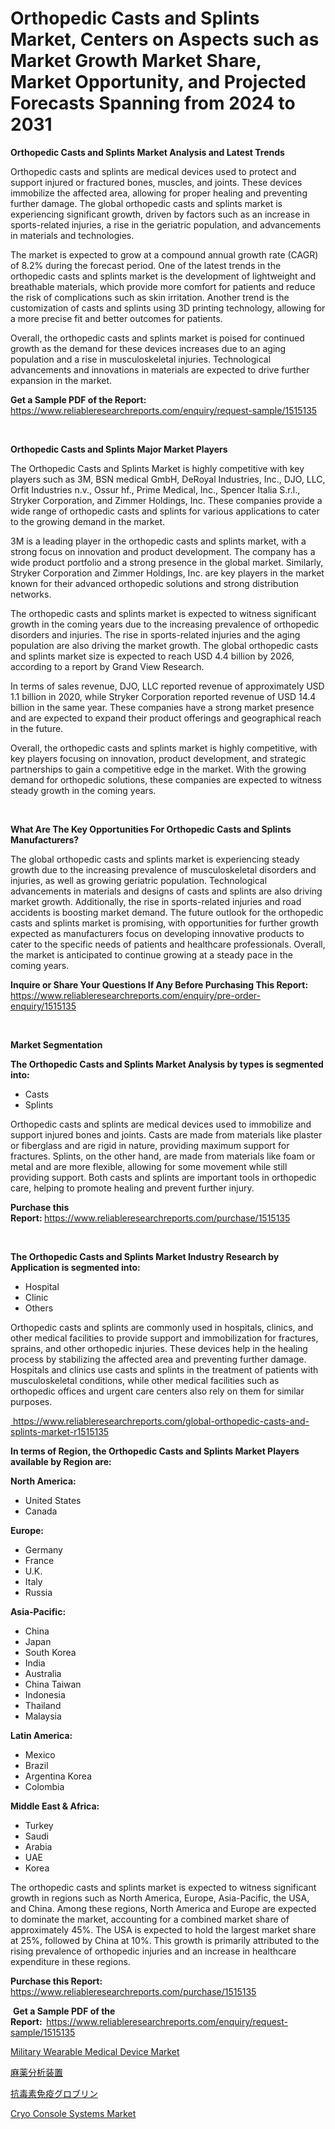 <p><h1>Orthopedic Casts and Splints Market, Centers on Aspects such as Market Growth Market Share, Market Opportunity, and Projected Forecasts Spanning from 2024 to 2031</h1></p><p><strong>Orthopedic Casts and Splints Market Analysis and Latest Trends</strong></p>
<p><p>Orthopedic casts and splints are medical devices used to protect and support injured or fractured bones, muscles, and joints. These devices immobilize the affected area, allowing for proper healing and preventing further damage. The global orthopedic casts and splints market is experiencing significant growth, driven by factors such as an increase in sports-related injuries, a rise in the geriatric population, and advancements in materials and technologies.</p><p>The market is expected to grow at a compound annual growth rate (CAGR) of 8.2% during the forecast period. One of the latest trends in the orthopedic casts and splints market is the development of lightweight and breathable materials, which provide more comfort for patients and reduce the risk of complications such as skin irritation. Another trend is the customization of casts and splints using 3D printing technology, allowing for a more precise fit and better outcomes for patients.</p><p>Overall, the orthopedic casts and splints market is poised for continued growth as the demand for these devices increases due to an aging population and a rise in musculoskeletal injuries. Technological advancements and innovations in materials are expected to drive further expansion in the market.</p></p>
<p><strong>Get a Sample PDF of the Report:&nbsp;</strong> <a href="https://www.reliableresearchreports.com/enquiry/request-sample/1515135">https://www.reliableresearchreports.com/enquiry/request-sample/1515135</a></p>
<p>&nbsp;</p>
<p><strong>Orthopedic Casts and Splints Major Market Players</strong></p>
<p><p>The Orthopedic Casts and Splints Market is highly competitive with key players such as 3M, BSN medical GmbH, DeRoyal Industries, Inc., DJO, LLC, Orfit Industries n.v., Ossur hf., Prime Medical, Inc., Spencer Italia S.r.l., Stryker Corporation, and Zimmer Holdings, Inc. These companies provide a wide range of orthopedic casts and splints for various applications to cater to the growing demand in the market.</p><p>3M is a leading player in the orthopedic casts and splints market, with a strong focus on innovation and product development. The company has a wide product portfolio and a strong presence in the global market. Similarly, Stryker Corporation and Zimmer Holdings, Inc. are key players in the market known for their advanced orthopedic solutions and strong distribution networks.</p><p>The orthopedic casts and splints market is expected to witness significant growth in the coming years due to the increasing prevalence of orthopedic disorders and injuries. The rise in sports-related injuries and the aging population are also driving the market growth. The global orthopedic casts and splints market size is expected to reach USD 4.4 billion by 2026, according to a report by Grand View Research.</p><p>In terms of sales revenue, DJO, LLC reported revenue of approximately USD 1.1 billion in 2020, while Stryker Corporation reported revenue of USD 14.4 billion in the same year. These companies have a strong market presence and are expected to expand their product offerings and geographical reach in the future.</p><p>Overall, the orthopedic casts and splints market is highly competitive, with key players focusing on innovation, product development, and strategic partnerships to gain a competitive edge in the market. With the growing demand for orthopedic solutions, these companies are expected to witness steady growth in the coming years.</p></p>
<p>&nbsp;</p>
<p><strong>What Are The Key Opportunities For Orthopedic Casts and Splints Manufacturers?</strong></p>
<p><p>The global orthopedic casts and splints market is experiencing steady growth due to the increasing prevalence of musculoskeletal disorders and injuries, as well as growing geriatric population. Technological advancements in materials and designs of casts and splints are also driving market growth. Additionally, the rise in sports-related injuries and road accidents is boosting market demand. The future outlook for the orthopedic casts and splints market is promising, with opportunities for further growth expected as manufacturers focus on developing innovative products to cater to the specific needs of patients and healthcare professionals. Overall, the market is anticipated to continue growing at a steady pace in the coming years.</p></p>
<p><strong>Inquire or Share Your Questions If Any Before Purchasing This Report:</strong> <a href="https://www.reliableresearchreports.com/enquiry/pre-order-enquiry/1515135">https://www.reliableresearchreports.com/enquiry/pre-order-enquiry/1515135</a></p>
<p>&nbsp;</p>
<p><strong>Market Segmentation</strong></p>
<p><strong>The Orthopedic Casts and Splints Market Analysis by types is segmented into:</strong></p>
<p><ul><li>Casts</li><li>Splints</li></ul></p>
<p><p>Orthopedic casts and splints are medical devices used to immobilize and support injured bones and joints. Casts are made from materials like plaster or fiberglass and are rigid in nature, providing maximum support for fractures. Splints, on the other hand, are made from materials like foam or metal and are more flexible, allowing for some movement while still providing support. Both casts and splints are important tools in orthopedic care, helping to promote healing and prevent further injury.</p></p>
<p><strong>Purchase this Report:&nbsp;</strong><a href="https://www.reliableresearchreports.com/purchase/1515135">https://www.reliableresearchreports.com/purchase/1515135</a></p>
<p>&nbsp;</p>
<p><strong>The Orthopedic Casts and Splints Market Industry Research by Application is segmented into:</strong></p>
<p><ul><li>Hospital</li><li>Clinic</li><li>Others</li></ul></p>
<p><p>Orthopedic casts and splints are commonly used in hospitals, clinics, and other medical facilities to provide support and immobilization for fractures, sprains, and other orthopedic injuries. These devices help in the healing process by stabilizing the affected area and preventing further damage. Hospitals and clinics use casts and splints in the treatment of patients with musculoskeletal conditions, while other medical facilities such as orthopedic offices and urgent care centers also rely on them for similar purposes.</p></p>
<p><a href="https://www.reliableresearchreports.com/global-orthopedic-casts-and-splints-market-r1515135">&nbsp;https://www.reliableresearchreports.com/global-orthopedic-casts-and-splints-market-r1515135</a></p>
<p><strong>In terms of Region, the Orthopedic Casts and Splints Market Players available by Region are:</strong></p>
<p>
    <p> <strong> North America: </strong>
        <ul>
            <li>United States</li>
            <li>Canada</li>
        </ul>
        </p> 
    <p> <strong> Europe: </strong>
        <ul>
            <li>Germany</li>
            <li>France</li>
            <li>U.K.</li>
            <li>Italy</li>
            <li>Russia</li>
        </ul>
        </p> 
    <p> <strong> Asia-Pacific: </strong>
        <ul>
            <li>China</li>
            <li>Japan</li>
            <li>South Korea</li>
            <li>India</li>
            <li>Australia</li>
            <li>China Taiwan</li>
            <li>Indonesia</li>
            <li>Thailand</li>
            <li>Malaysia</li>
        </ul>
        </p> 
    <p> <strong> Latin America: </strong>
        <ul>
            <li>Mexico</li>
            <li>Brazil</li>
            <li>Argentina Korea</li>
            <li>Colombia</li>
        </ul>
        </p> 
    <p> <strong> Middle East & Africa: </strong>
        <ul>
            <li>Turkey</li>
            <li>Saudi</li>
            <li>Arabia</li>
            <li>UAE</li>
            <li>Korea</li>
        </ul>
    </p>
    </p>
<p><p>The orthopedic casts and splints market is expected to witness significant growth in regions such as North America, Europe, Asia-Pacific, the USA, and China. Among these regions, North America and Europe are expected to dominate the market, accounting for a combined market share of approximately 45%. The USA is expected to hold the largest market share at 25%, followed by China at 10%. This growth is primarily attributed to the rising prevalence of orthopedic injuries and an increase in healthcare expenditure in these regions.</p></p>
<p><strong>Purchase this Report: </strong><a href="https://www.reliableresearchreports.com/purchase/1515135">https://www.reliableresearchreports.com/purchase/1515135</a></p>
<p>&nbsp;<strong>Get a Sample PDF of the Report:&nbsp;&nbsp;</strong><a href="https://www.reliableresearchreports.com/enquiry/request-sample/1515135">https://www.reliableresearchreports.com/enquiry/request-sample/1515135</a></p>
<p><strong></strong></p>
<p><p><a href="https://github.com/lorenzaSchmeler/Market-Research-Report-List-1/blob/main/military-wearable-medical-device-market.md">Military Wearable Medical Device Market</a></p><p><a href="https://github.com/leigh4852023/Market-Research-Report-List-1/blob/main/365511052440.md">麻薬分析装置</a></p><p><a href="https://github.com/alyle7648/Market-Research-Report-List-1/blob/main/131224652439.md">抗毒素免疫グロブリン</a></p><p><a href="https://github.com/ruddyyedelwadw/Market-Research-Report-List-2/blob/main/cryo-console-systems-market.md">Cryo Console Systems Market</a></p></p>